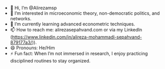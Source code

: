 - 👋 Hi, I’m @Alirezamsp
- 👀 I’m interested in microeconomic theory, non-democratic politics, and networks.
- 🌱 I’m currently learning advanced econometric techniques.
- 📫 How to reach me: alirezasepahvand.com or via my LinkedIn (https://www.linkedin.com/in/alireza-mohammadi-sepahvand-879177a3/)).
- 😄 Pronouns: He/Him
- ⚡ Fun fact: When I’m not immersed in research, I enjoy practicing disciplined routines to stay organized.


<!---
Alirezamsp/Alirezamsp is a ✨ special ✨ repository because its `README.md` (this file) appears on your GitHub profile.
You can click the Preview link to take a look at your changes.
--->
